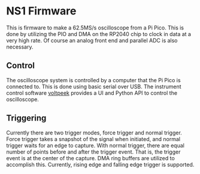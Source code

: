 # NS1 Firmware
This is firmware to make a 62.5MS/s oscilloscope from a Pi Pico. This is done by utilizing the PIO and DMA on the RP2040 chip to clock in data at a very high rate.  Of course an analog front end and parallel ADC is also necessary.
## Control
The oscilloscope system is controlled by a computer that the Pi Pico is connected to. This is done using basic serial over USB. The instrument control
software [voltpeek](https://github.com/schuyler4/voltpeek) provides a UI and Python API to control the oscilloscope. 
## Triggering
Currently there are two trigger modes, force trigger and normal trigger. Force trigger takes a snapshot of the signal when initiated, 
and normal trigger waits for an edge to capture. With normal trigger, there are equal number of points before and after the trigger 
event. That is, the trigger event is at the center of the capture. DMA ring buffers are utilized to accomplish this. Currently, 
rising edge and falling edge trigger is supported.      